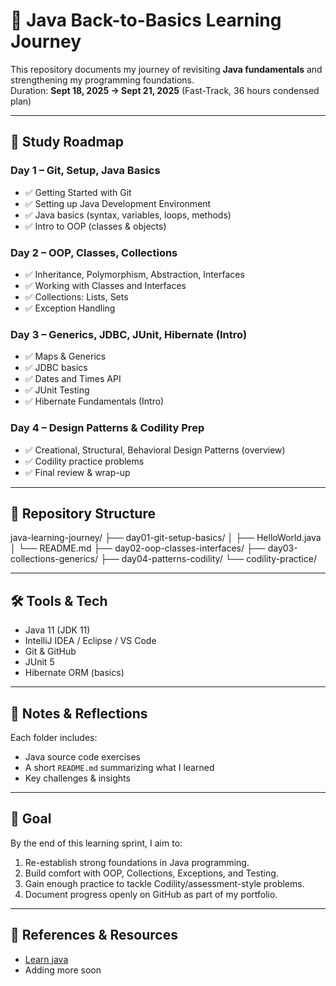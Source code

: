 # 🚀 Java Back-to-Basics Learning Journey

This repository documents my journey of revisiting **Java fundamentals** and strengthening my programming foundations.  
Duration: **Sept 18, 2025 → Sept 21, 2025** (Fast-Track, 36 hours condensed plan)  

---

## 📅 Study Roadmap

### Day 1 – Git, Setup, Java Basics
- ✅ Getting Started with Git
- ✅ Setting up Java Development Environment
- ✅ Java basics (syntax, variables, loops, methods)
- ✅ Intro to OOP (classes & objects)

### Day 2 – OOP, Classes, Collections
- ✅ Inheritance, Polymorphism, Abstraction, Interfaces
- ✅ Working with Classes and Interfaces
- ✅ Collections: Lists, Sets
- ✅ Exception Handling

### Day 3 – Generics, JDBC, JUnit, Hibernate (Intro)
- ✅ Maps & Generics
- ✅ JDBC basics
- ✅ Dates and Times API
- ✅ JUnit Testing
- ✅ Hibernate Fundamentals (Intro)

### Day 4 – Design Patterns & Codility Prep
- ✅ Creational, Structural, Behavioral Design Patterns (overview)
- ✅ Codility practice problems
- ✅ Final review & wrap-up

---

## 📂 Repository Structure
java-learning-journey/
├── day01-git-setup-basics/
│ ├── HelloWorld.java
│ └── README.md
├── day02-oop-classes-interfaces/
├── day03-collections-generics/
├── day04-patterns-codility/
└── codility-practice/


---

## 🛠 Tools & Tech
- Java 11 (JDK 11)
- IntelliJ IDEA / Eclipse / VS Code
- Git & GitHub
- JUnit 5
- Hibernate ORM (basics)

---

## 📖 Notes & Reflections
Each folder includes:
- Java source code exercises
- A short `README.md` summarizing what I learned
- Key challenges & insights

---

## 🎯 Goal
By the end of this learning sprint, I aim to:
1. Re-establish strong foundations in Java programming.
2. Build comfort with OOP, Collections, Exceptions, and Testing.
3. Gain enough practice to tackle Codility/assessment-style problems.
4. Document progress openly on GitHub as part of my portfolio.

---

## 🔗 References & Resources
- [Learn java](https://www.codecademy.com/courses/learn-java/)
- Adding more soon
